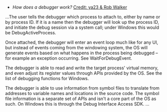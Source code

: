 - *How does a debugger work?* [Credit: ya23 & Rob Walker](https://stackoverflow.com/questions/216819/how-does-a-debugger-work)

...The user tells the debugger which process to attach to, either by name or by process ID. If it is a name then the debugger will look up the process ID, and initiate the debug session via a system call; under Windows this would be DebugActiveProcess.

Once attached, the debugger will enter an event loop much like for any UI, but instead of events coming from the windowing system, the OS will generate events based on what happens in the process being debugged – for example an exception occurring. See WaitForDebugEvent.

The debugger is able to read and write the target process' virtual memory, and even adjust its register values through APIs provided by the OS. See the list of debugging functions for Windows.

The debugger is able to use information from symbol files to translate from addresses to variable names and locations in the source code. The symbol file information is a separate set of APIs and isn't a core part of the OS as such. On Windows this is through the Debug Interface Access SDK. ...
